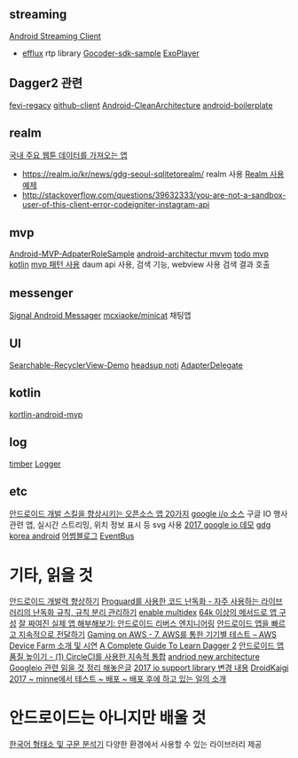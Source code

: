 ## streaming
[Android Streaming Client](https://github.com/ekumenlabs/AndroidStreamingClient)
- [efflux](https://github.com/biasedbit/efflux) rtp library
[Gocoder-sdk-sample](https://github.com/WowzaMediaSystems/gocoder-sdk-samples-android)
[ExoPlayer](https://google.github.io/ExoPlayer/)

## Dagger2 관련
[fevi-regacy](https://github.com/dusskapark/fevi-regacy/tree/164009d4b2e76d2f02db98977bf9072d1b45eefc/Fevi/src/main/java/com/app/fevir/movie/list)
[github-client](https://github.com/frogermcs/GithubClient/tree/1bf53a2a36c8a85435e877847b987395e482ab4a)
[Android-CleanArchitecture](https://github.com/android10/Android-CleanArchitecture)
[android-boilerplate](https://github.com/ribot/android-boilerplate)

## realm
[국내 주요 웹툰 데이터를 가져오는 앱](https://github.com/Pluu/WebToon)
- https://realm.io/kr/news/gdg-seoul-sqlitetorealm/ realm 사용
[Realm 사용 예제](https://github.com/TheFinestArtist/InstagRealm)
- http://stackoverflow.com/questions/39632333/you-are-not-a-sandbox-user-of-this-client-error-codeigniter-instagram-api

## mvp
[Android-MVP-AdpaterRoleSample](https://github.com/ZeroBrain/Android-MVP-AdapterRoleSample)
[android-architectur mvvm](https://github.com/googlesamples/android-architecture/tree/todo-mvvm-databinding/)
[todo mvp kotlin](https://github.com/SerjSmor/android-architecture)
[mvp 패턴 사용](https://github.com/delicious-mvp/delicious)
daum api 사용, 검색 기능, webview 사용 검색 결과 호출

## messenger
[Signal Android Messager](https://github.com/WhisperSystems/Signal-Android)
[mcxiaoke/minicat](https://github.com/mcxiaoke/minicat)
채팅앱


## UI
[Searchable-RecyclerView-Demo](https://github.com/Wrdlbrnft/Searchable-RecyclerView-Demo)
[headsup noti](https://github.com/googlesamples/android-LNotifications)
[AdapterDelegate](https://github.com/sockeqwe/AdapterDelegates)

## kotlin
[kortlin-android-mvp](https://github.com/general-mobile/kotlin-android-mvp-starter?utm_source=android-arsenal.com&utm_medium=referral&utm_campaign=5791)

## log
[timber](https://github.com/JakeWharton/timber)
[Logger](https://github.com/orhanobut/logger/)

## etc
[안드로이드 개발 스킬을 향상시키는 오픈소스 앱 20가지](http://www.kmshack.kr/2017/03/안드로이드-개발-스킬을-향상시키는-오픈소스-앱-20가/)
[google i/o 소스](https://github.com/google/iosched)
구글 IO 행사 관련 앱, 실시간 스트리밍, 위치 정보 표시 등
svg 사용
[2017 google io 데모](https://github.com/willowtreeapps/elevator-room)
[gdg korea android](https://github.com/gdgand)
[어썸블로그](https://github.com/ZeroBrain/awesome-blogs-android)
[EventBus](https://github.com/greenrobot/EventBus)

# 기타, 읽을 것
[안드로이드 개발력 향상하기](http://www.kmshack.kr/2017/02/안드로이드-개발력-향상하기/)
[Proguard를 사용한 코드 난독화 - 자주 사용하는 라이브러리의 난독화 규칙, 규칙 분리 관리하기](http://kunny.github.io/lecture/proguard/2016/10/10/common_proguard_rules/)
[enable multidex](http://stackoverflow.com/documentation/android/1887/multidex-and-the-dex-method-limit/6155/enabling-multidex#t=201704130429484217986)
[64k 이상의 메서드로 앱 구성](https://developer.android.com/studio/build/multidex.html?hl=ko)
[잘 짜여진 실제 앱 해부해보기: 안드로이드 리버스 엔지니어링](https://realm.io/kr/news/jon-reeve-reverse-engineering-is-not-just-for-hackers-android/)
[안드로이드 앱을 빠르고 지속적으로 전달하기](https://news.realm.io/kr/news/continuous-delivery-for-android)
[Gaming on AWS - 7. AWS를 통한 기기별 테스트 – AWS Device Farm 소개 및 시연](https://www.slideshare.net/awskorea/gaming-on-aws-7-aws-aws-device-farm)
[A Complete Guide To Learn Dagger 2](https://blog.mindorks.com/a-complete-guide-to-learn-dagger-2-b4c7a570d99c)
[안드로이드 앱 품질 높이기 - (1) CircleCI를 사용한 지속적 통합](https://kunny.github.io/lecture/quality/2016/10/03/android_quality_part1_circleci/)
[andriod new architecture](https://developer.android.com/topic/libraries/architecture/index.html)
[Googleio 관련 읽을 것 정리 해놓은글](https://medium.com/@dmytrodanylyk/google-io-2017-useful-android-links-e756077f8895)
[2017 io support library 변경 내용](http://pluu.github.io/blog/android/google/io17/2017/05/26/whats_new_in_android_support_library/)
[DroidKaigi 2017 ~ minne에서 테스트 ~ 배포 ~ 배포 후에 하고 있는 일의 소개](http://pluu.github.io/blog/android/droidkaigi/2017/05/07/droidkaigi-minne/)

# 안드로이드는 아니지만 배울 것
[한국어 형태소 및 구문 분석기](https://github.com/nearbydelta/KoalaNLP)
다양한 환경에서 사용할 수 있는 라이브러리 제공
